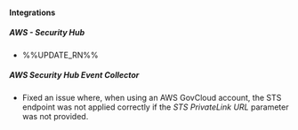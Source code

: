 
#### Integrations

##### AWS - Security Hub

- %%UPDATE_RN%%

##### AWS Security Hub Event Collector

- Fixed an issue where, when using an AWS GovCloud account, the STS endpoint was not applied correctly if the *STS PrivateLink URL* parameter was not provided.
